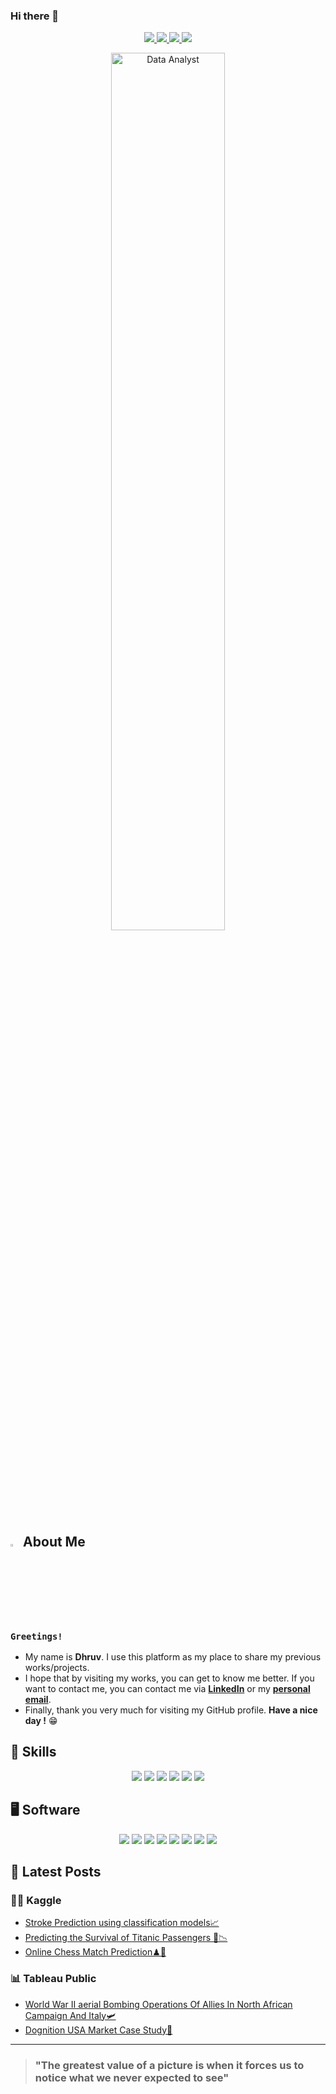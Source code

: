 ### Hi there 👋

<!-- Socials -->
<p align="center">
  <a href="https://www.linkedin.com/in/dhruv-sikka/" target="_blank" rel="noopener noreferrer">
    <img src="https://img.shields.io/badge/linkedin-%230077B5.svg?style=for-the-badge&logo=linkedin&logoColor=white&link=https://www.linkedin.com/in/caesarmario">
  </a>
  <a href="https://www.kaggle.com/dhruvsikka" target="_blank" rel="noopener noreferrer">
    <img src="https://img.shields.io/badge/Kaggle-20BEFF?style=for-the-badge&logo=Kaggle&logoColor=white&link=https://www.kaggle.com/caesarmario">
  </a>
  <a href="https://public.tableau.com/app/profile/dhruv.sikka" target="_blank" rel="noopener noreferrer">
    <img src="https://img.shields.io/badge/Tableau-E97627?style=for-the-badge&logo=Tableau&logoColor=white&link=https://public.tableau.com/app/profile/caesarmario">
  </a>
  <a href="mailto:dhruvsikka1713@gmail.com" target="_blank" rel="noopener noreferrer">
    <img src="https://img.shields.io/badge/Gmail-D14836?style=for-the-badge&logo=gmail&logoColor=white&link=mailto:caesarmario87@gmail.com">
  </a>
</p>

<!-- GIF/Image -->
<p align="center">
  <img src="https://c.tenor.com/lvLaG5hPCncAAAAd/data-analysis.gif" width="60%" height="60%" alt="Data Analyst"><br>
</p>

<!-- About Me -->
## <img src="https://raw.githubusercontent.com/aemmadi/aemmadi/master/wave.gif" width="3%" height="3%"> About Me 
### `Greetings!` 
- My name is **Dhruv**. I use this platform as my place to share my previous works/projects. <br>
- I hope that by visiting my works, you can get to know me better. If you want to contact me, you can contact me via **[LinkedIn](https://www.linkedin.com/in/dhruv-sikka/)** or my **[personal email](mailto:dhruvsikka1713@gmail.com)**. <br>
- Finally, thank you very much for visiting my GitHub profile. **Have a nice day !** 😁

<!-- Programming Skills -->
## 🎯 Skills
<p align="center">
  <a><img src="https://img.shields.io/badge/Python-8F00FF?style=for-the-badge&logo=python&logoColor=white"></a>
  <a><img src="https://img.shields.io/badge/r-%23276DC3.svg?style=for-the-badge&logo=r&logoColor=white"></a>
  <a><img src="https://img.shields.io/badge/excel-%23E34F26.svg?style=for-the-badge&logo=html5&logoColor=white"></a>
  <a><img src="https://img.shields.io/badge/sql-F2C811.svg?style=for-the-badge&logo=mysql&logoColor=white"></a>
  <a><img src="https://img.shields.io/badge/postgreSQL-%231572B6.svg?style=for-the-badge&logo=postgresql&logoColor=white"></a>
  <a><img src="https://img.shields.io/badge/Google Sheets-%3776AB?style=for-the-badge&logo=googlesheets&logoColor=white"></a>
</p>

<!-- Software -->
## 🖥 Software
<p align="center">
  <a><img src="https://img.shields.io/badge/Tableau-E97627?style=for-the-badge&logo=Tableau&logoColor=white"></a>
  <a><img src="https://img.shields.io/badge/PowerBI-F2C811?style=for-the-badge&logo=Power%20BI&logoColor=white"></a>
  <a><img src="https://img.shields.io/badge/Google Cloud Analytics-0080FF?style=for-the-badge&logo=googlecloud&color=525252"></a>
  <a><img src="https://img.shields.io/badge/RStudio-75AADB?style=for-the-badge&logo=RStudio&logoColor=white"></a>
  <a><img src="https://img.shields.io/badge/Google Analytics-0080FF?style=for-the-badge&logo=googleanalytics&logoColor=white"></a>
  <a><img src="https://img.shields.io/badge/Colab-F9AB00?style=for-the-badge&logo=googlecolab&color=525252"></a>
  <a><img src="https://img.shields.io/badge/Google Data Studio-FFC0CB?style=for-the-badge&logo=google&datastudio&logoColor=white"></a>
  <a><img src="https://img.shields.io/badge/Google BigQuery-722F37?style=for-the-badge&logo=googleanalytics&logoColor=white"></a>
</p>

<!-- Posts -->
## 📰 Latest Posts
### 👨‍💻 Kaggle
- [Stroke Prediction using classification models📈](https://www.kaggle.com/code/dhruvsikka/stroke-prediction-using-classification-models)
- [Predicting the Survival of Titanic Passengers 🔧📉](https://www.kaggle.com/code/dhruvsikka/predicting-the-survival-of-titanic-passengers)
- [Online Chess Match Prediction♟🔮](https://www.kaggle.com/code/dhruvsikka/online-chess-match-prediction)

### 📊 Tableau Public
- [World War II aerial Bombing Operations Of Allies In North African Campaign And Italy🛩](https://public.tableau.com/app/profile/dhruv.sikka/viz/AerialBombingOperationsOfAlliesInNorthAfricanCampaignAndItaly/Dashboard1)
- [Dognition USA Market Case Study🐶](https://public.tableau.com/app/profile/dhruv.sikka/viz/DognitionUSAMarketCaseStudy/Story1)


---

> ### "The greatest value of a picture is when it forces us to notice what we never expected to see"

